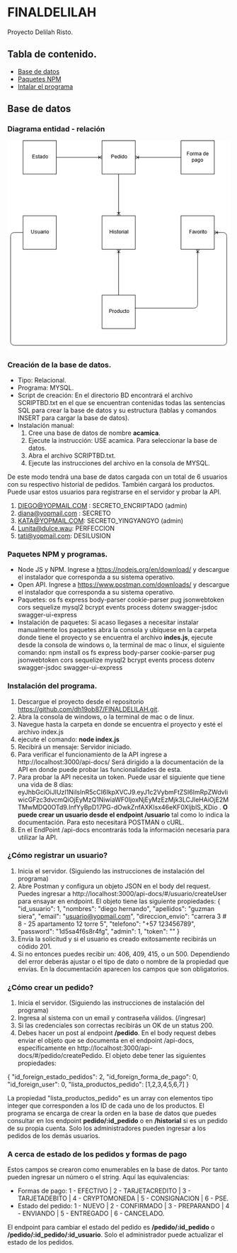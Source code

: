 # FINALDELILAH
Proyecto Delilah Risto.

## Tabla de contenido.
* [Base de datos](#base-de-datos)
* [Paquetes NPM](#paquetes-npm)
* [Intalar el programa](#instalar-el-programa)

## Base de datos

### Diagrama entidad - relación

![](./BD.png)

### Creación de la base de datos.

* Tipo: Relacional.
* Programa: MYSQL.
* Script de creación: En el directorio BD encontrará el archivo SCRIPTBD.txt en el que se encuentran contenidas todas las sentencias SQL para crear la base de datos y su estructura (tablas y comandos INSERT para cargar la base de datos).
* Instalación manual: 
  1. Cree una base de datos de nombre **acamica**.
  2. Ejecute la instrucción: USE acamica. Para seleccionar la base de datos.
  3. Abra el archivo SCRIPTBD.txt.
  4. Ejecute las instrucciones del archivo en la consola de MYSQL.
  
De este modo tendrá una base de datos cargada con un total de 6 usuarios con su respectivo historial de pedidos. También cargará los productos. Puede usar estos usuarios para registrarse en el servidor y probar la API.

1. DIEGO@YOPMAIL.COM : SECRETO_ENCRIPTADO (admin)
2. diana@yopmail.com : SECRETO
3. KATA@YOPMAIL.COM: SECRETO_YINGYANGYO (admin)
4. Lunita@dulce.wau: PERFECCION
5. tati@yopmail.com: DESILUSION

### Paquetes NPM y programas.

* Node JS y NPM. Ingrese a https://nodejs.org/en/download/ y descargue el instalador que corresponda a su sistema operativo.
* Open API. Ingrese a https://www.postman.com/downloads/ y descargue el instalador que corresponda a su sistema operativo.
* Paquetes: os fs express body-parser cookie-parser pug jsonwebtoken cors sequelize mysql2 bcrypt events process dotenv swagger-jsdoc swagger-ui-express
* Instalación de paquetes: Si acaso llegases a necesitar instalar manualmente los paquetes abra la consola y ubíquese en la carpeta donde tiene el proyecto y se encuentra el archivo **indes.js**, ejecute desde la consola de windows o, la terminal de mac o linux, el siguiente comando:
npm install os fs express body-parser cookie-parser pug jsonwebtoken cors sequelize mysql2 bcrypt events process dotenv swagger-jsdoc swagger-ui-express

### Instalación del programa.

1. Descargue el proyecto desde el repositorio https://github.com/dh19ob87/FINALDELILAH.git.
2. Abra la consola de windows, o la terminal de mac o de linux.
3. Navegue hasta la carpeta en donde se encuentra el proyecto y esté el archivo index.js
4. ejecute el comando: **node index.js**
5. Recibirá un mensaje: Servidor iniciado.
6. Para verificar el funcionamiento de la API ingrese a http://localhost:3000/api-docs/ Será dirigido a la documentación de la API en donde puede probar las funcionalidades de esta.
7. Para probar la API necesita un token. Puede usar el siguiente que tiene una vida de 8 días: eyJhbGciOiJIUzI1NiIsInR5cCI6IkpXVCJ9.eyJ1c2VybmFtZSI6ImRpZWdvIiwicGFzc3dvcmQiOjEyMzQ1NiwiaWF0IjoxNjEyMzEzMjk3LCJleHAiOjE2MTMwMDQ0OTd9.InfYyBpD17PG-dOwkZnfAXKIsx46eKF0XljblS_KDio . **O puede crear un usuario desde el endpoint /usuario** tal como lo indica la documentación. Para esto necesitará POSTMAN o cURL.
8. En el EndPoint /api-docs encontrarás toda la información necesaria para utilizar la API.

### ¿Cómo registrar un usuario?

1. Inicia el servidor. (Siguiendo las instrucciones de instalación del programa)
2. Abre Postman y configura un objeto JSON en el body del request. Puedes ingresar a http://localhost:3000/api-docs/#/usuario/createUser para ensayar en endpoint. El objeto tiene las siguiente propiedades:
  {
    "id_usuario": 1,
    "nombres": "diego hernando",
    "apellidos": "guzman siera",
    "email": "usuario@yopmail.com",
    "direccion_envio": "carrera 3 # 8 - 25 apartamento 12 torre 5",
    "telefono": "+57 123456789",
    "password": "1d5sa4f6s8r4fg",
    "admin": 1,
    "token": ""
  }
3. Envía la solicitud y si el usuario es creado exitosamente recibirás un códido 201.
4. Si no entonces puedes recibir un: 406, 409, 415, o un 500. Dependiendo del error deberás ajustar o el tipo de dato o nombre de la propiedad que envías. En la documentación aparecen los campos que son obligatorios.

### ¿Cómo crear un pedido?

1. Inicia el servidor. (Siguiendo las instrucciones de instalación del programa)
2. Ingresa al sistema con un email y contraseña válidos. (/ingresar)
3. Si las credenciales son correctas recibirás un OK de un status 200.
4. Debes hacer un post al endpoint **/pedido**. En el body request debes enviar el objeto que se documenta en el endpoint /api-docs, específicamente en http://localhost:3000/api-docs/#/pedido/createPedido. El objeto debe tener las siguientes propiedades:

  {
    "id_foreign_estado_pedidos": 2,
    "id_foreign_forma_de_pago": 0,
    "id_foreign_user": 0,
    "lista_productos_pedido": [1,2,3,4,5,6,7]
  }
  
La propiedad "lista_productos_pedido" es un array con elementos tipo integer que corresponden a los ID de cada uno de los productos. El programa se encarga de crear la orden en la base de datos que puedes consultar en los endpoint **pedido/:id_pedido** o en **/historial** si es un pedido de su propia cuenta. Solo los administradores pueden ingresar a los pedidos de los demás usuarios.

### A cerca de estado de los pedidos y formas de pago

Estos campos se crearon como enumerables en la base de datos. Por tanto pueden ingresar un número o el string. Aquí las equivalencias:

* Formas de pago:
  1 - EFECTIVO | 2 - TARJETACREDITO | 3 - TARJETADEBITO | 4 - CRYPTOMONEDA | 5 - CONSIGNACION | 6 - PSE.
* Estado del pedido:
  1 - NUEVO | 2 - CONFIRMADO | 3 - PREPARANDO | 4 - ENVIANDO | 5 - ENTREGADO | 6 - CANCELADO.
  
El endpoint para cambiar el estado del pedido es **/pedido/:id_pedido** o **/pedido/:id_pedido/:id_usuario**. Solo el administrador puede actualizar el estado de los pedidos.
